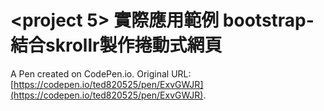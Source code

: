 # <project 5> 實際應用範例 bootstrap-結合skrollr製作捲動式網頁

A Pen created on CodePen.io. Original URL: [https://codepen.io/ted820525/pen/ExvGWJR](https://codepen.io/ted820525/pen/ExvGWJR).


